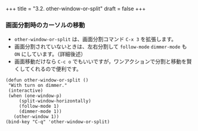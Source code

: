 +++
title = "3.2. other-window-or-split"
draft = false
+++
### 画面分割時のカーソルの移動
* `other-window-or-split` は、画面分割コマンド `C-x 3` を拡張します。
* 画面分割されていないときは、左右分割して `follow-mode` `dimmer-mode` も `ON` にしています。（詳細後述）
* 画面移動だけなら `C-c o` でもいいですが，ワンアクションで分割と移動を賢くしてくれるので便利です。

```elisp
(defun other-window-or-split ()
 "With turn on dimmer."
 (interactive)
 (when (one-window-p)
	 (split-window-horizontally)
	 (follow-mode 1)
	 (dimmer-mode 1))
   (other-window 1))
(bind-key "C-q" 'other-window-or-split)
```
